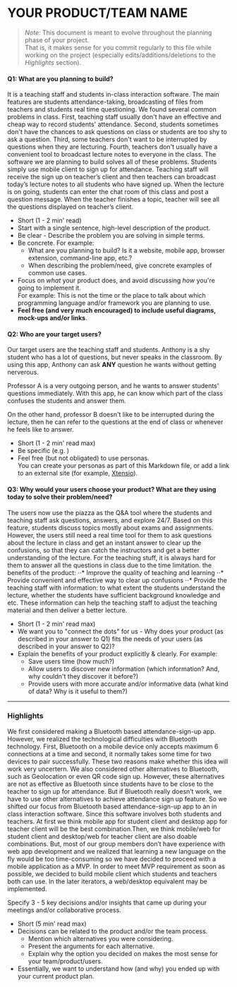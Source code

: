 # YOUR PRODUCT/TEAM NAME

 > _Note:_ This document is meant to evolve throughout the planning phase of your project.    
 > That is, it makes sense for you commit regularly to this file while working on the project (especially edits/additions/deletions to the _Highlights_ section).

#### Q1: What are you planning to build?

It is a teaching staff and students in-class interaction software. The main features are students attendance-taking, broadcasting of files from teachers and students real time questioning. We found several common problems in class. First, teaching staff usually don't have an effective and cheap way to record students' attendance. Second, students sometimes don't have the chances to ask questions on class or students are too shy to ask a question. Third, some teachers don't want to be interrupted by questions when they are lecturing. Fourth, teachers don't usually have a convenient tool to broadcast lecture notes to everyone in the class. The software we are planning to build solves all of these problems. Students simply use mobile client to sign up for attendance. Teaching staff will receive the sign up on teacher’s client and then teachers can broadcast today’s lecture notes to all students who have signed up. When the lecture is on going, students can enter the chat room of this class and post a question message. When the teacher finishes a topic, teacher will see all the questions displayed on teacher’s client. 
 * Short (1 - 2 min' read)
 * Start with a single sentence, high-level description of the product.
 * Be clear - Describe the problem you are solving in simple terms.
 * Be concrete. For example:
    * What are you planning to build? Is it a website, mobile app,
   browser extension, command-line app, etc.?      
    * When describing the problem/need, give concrete examples of common use cases.
 * Focus on *what* your product does, and avoid discussing *how* you're going to implement it.      
   For example: This is not the time or the place to talk about which programming language and/or framework you are planning to use.
 * **Feel free (and very much encouraged) to include useful diagrams, mock-ups and/or links**.


#### Q2: Who are your target users?

Our target users are the teaching staff and students. 
Anthony is a shy student who has a lot of questions, but never speaks in the classroom. By using this app, Anthony can ask **ANY** question he wants without getting nerverous.

Professor A is a very outgoing person, and he wants to answer students' questions immediately. With this app, he can know which part of the class confuses the students and answer them.

On the other hand, professor B doesn't like to be interrupted during the lecture, then he can refer to the questions at the end of class or whenever he feels like to answer.

 * Short (1 - 2 min' read max)
 * Be specific (e.g. )
 * Feel free (but not obligated) to use personas.        
   You can create your personas as part of this Markdown file, or add a link to an external site (for example, [Xtensio](https://xtensio.com/user-persona/)).

#### Q3: Why would your users choose your product? What are they using today to solve their problem/need?

The users now use the piazza as the Q&A tool where the students and teaching staff ask questions, answers, and explore 24/7.  Based on this feature, students discuss topics mostly about exams and assignments. However, the users still need a real time tool for them to ask questions about the lecture in class and get an instant answer to clear up the confusions, so that they can catch the instructors and get a better understanding of the lecture. For the teaching stuff, it is always hard for them to answer all the questions in class due to the time limitation. 
the benefits of the product:
⋅⋅* Improve the quality of teaching and learning
⋅⋅* Provide convenient and effective way to clear up confusions
⋅⋅* Provide the teaching staff with information: to what extent the students understand the lecture, whether the students have sufficient background knowledge and etc. These information can help the teaching staff to adjust the teaching material and then deliver a better lecture.

 * Short (1 - 2 min' read max)
 * We want you to "connect the dots" for us - Why does your product (as described in your answer to Q1) fits the needs of your users (as described in your answer to Q2)?
 * Explain the benefits of your product explicitly & clearly. For example:
    * Save users time (how much?)
    * Allow users to discover new information (which information? And, why couldn't they discover it before?)
    * Provide users with more accurate and/or informative data (what kind of data? Why is it useful to them?)


----

### Highlights

We first considered making a Bluetooth based attendance-sign-up app. However, we realized the technological difficulties with Bluetooth technology. First, Bluetooth on a mobile device only accepts maximum 6 connections at a time and second, it normally takes some time for two devices to pair successfully. These two reasons make whether this idea will work very uncertern. We also considered other alternatives to Bluetooth, such as Geolocation or even QR code sign up. However, these alternatives are not as effective as Bluetooth since students have to be close to the teacher to sign up for attendance. But if Bluetooth really doesn’t work, we have to use other alternatives to achieve attendance sign up feature. So we shifted our focus from Bluetooth based attendance-sign-up app to an in class interaction software. 
Since this software involves both students and teachers. At first we think mobile app for student client and desktop app for teacher client will be the best combination.Then, we think mobile/web for student client and desktop/web for teacher client are also doable combinations. But, most of our group members don’t have experience with web app development and we realized that learning a new language on the fly would be too time-consuming so we have decided to proceed with a mobile application as a MVP. In order to meet MVP requirement as soon as possible, we decided to build mobile client which students and teachers both can use. In the later iterators, a web/desktop equivalent may be implemented.


Specify 3 - 5 key decisions and/or insights that came up during your meetings
and/or collaborative process.

 * Short (5 min' read max)
 * Decisions can be related to the product and/or the team process.
    * Mention which alternatives you were considering.
    * Present the arguments for each alternative.
    * Explain why the option you decided on makes the most sense for your team/product/users.
 * Essentially, we want to understand how (and why) you ended up with your current product plan.
